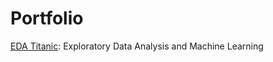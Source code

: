 # Portfolio

[EDA Titanic](https://github.com/keijiart/EDA_Titanic): Exploratory Data Analysis and Machine Learning


